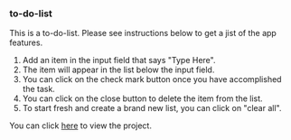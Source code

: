 ### to-do-list
This is a to-do-list. Please see instructions below to get a jist of the app features. 
1. Add an item in the input field that says "Type Here".
2. The item will appear in the list below the input field. 
3. You can click on the check mark button once you have accomplished the task. 
4. You can click on the close button to delete the item from the list. 
5. To start fresh and create a brand new list, you can click on "clear all". 

You can click [here](https://github.com/shreyasachdeva123/to-do-list.git) to view the project.